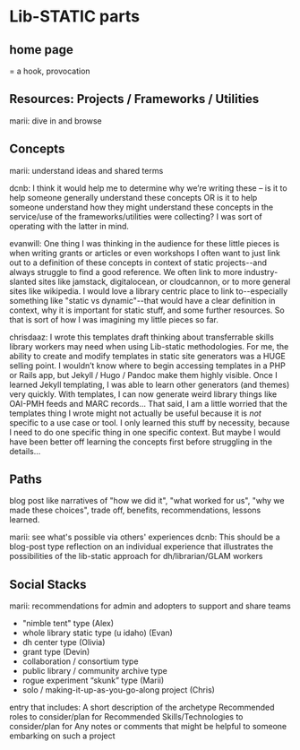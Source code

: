 # Lib-STATIC parts

## home page

= a hook, provocation

## Resources: Projects / Frameworks / Utilities

marii: dive in and browse

## Concepts

marii: understand ideas and shared terms 

dcnb: I think it would help me to determine why we’re writing these – is it to help someone generally understand these concepts OR is it to help someone understand how they might understand these concepts in the service/use of the frameworks/utilities were collecting? I was sort of operating with the latter in mind. 

evanwill: One thing I was thinking in the audience for these little pieces is when writing grants or articles or even workshops I often want to just link out to a definition of these concepts in context of static projects--and always struggle to find a good reference. We often link to more industry-slanted sites like jamstack, digitalocean, or cloudcannon, or to more general sites like wikipedia. I would love a library centric place to link to--especially something like "static vs dynamic"--that would have a clear definition in context, why it is important for static stuff, and some further resources. So that is sort of how I was imagining my little pieces so far.

chrisdaaz: I wrote this templates draft thinking about transferrable skills library workers may need when using Lib-static methodologies. For me, the ability to create and modify templates in static site generators was a HUGE selling point. I wouldn’t know where to begin accessing templates in a PHP or Rails app, but Jekyll / Hugo / Pandoc make them highly visible. Once I learned Jekyll templating, I was able to learn other generators (and themes) very quickly. With templates, I can now generate weird library things like OAI-PMH feeds and MARC records… That said, I am a little worried that the templates thing I wrote might not actually be useful because it is *not* specific to a use case or tool. I only learned this stuff by necessity, because I need to do one specific thing in one specific context. But maybe I would have been better off learning the concepts first before struggling in the details…

## Paths

blog post like narratives of "how we did it", "what worked for us", "why we made these choices", trade off, benefits, recommendations, lessons learned.

marii: see what's possible via others' experiences
dcnb: This should be a blog-post type reflection on an individual experience that illustrates the possibilities of the lib-static approach for dh/librarian/GLAM workers

## Social Stacks

marii:  recommendations for admin and adopters to support and share teams 

- "nimble tent" type  (Alex)
- whole library static type (u idaho)  (Evan)
- dh center type (Olivia)
- grant type (Devin)
- collaboration / consortium type  
- public library / community archive type
- rogue experiment “skunk” type (Marii)
- solo / making-it-up-as-you-go-along project (Chris)

entry that includes:
A short description of the archetype
Recommended roles to consider/plan for
Recommended Skills/Technologies to consider/plan for
Any notes or comments that might be helpful to someone embarking on such a project
